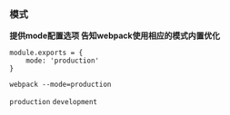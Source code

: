 ### 模式

**提供mode配置选项 告知webpack使用相应的模式内置优化**

```
module.exports = {
    mode: 'production'    
}

webpack --mode=production
```

`production`
`development`

